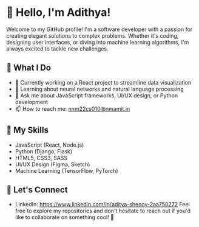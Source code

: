 # 👋 Hello, I'm Adithya!

Welcome to my GitHub profile! I'm a software developer with a passion for creating elegant solutions to complex problems. 
Whether it's coding, designing user interfaces, or diving into machine learning algorithms, I'm always excited to tackle new challenges.

## 💼 What I Do

- 🔭 Currently working on a React project to streamline data visualization
- 🌱 Learning about neural networks and natural language processing
- 💬 Ask me about JavaScript frameworks, UI/UX design, or Python development
- 📫 How to reach me: nnm22cs010@nmamit.in

## 🚀 My Skills

- JavaScript (React, Node.js)
- Python (Django, Flask)
- HTML5, CSS3, SASS
- UI/UX Design (Figma, Sketch)
- Machine Learning (TensorFlow, PyTorch)

## 🌟 Let's Connect

- LinkedIn: https://www.linkedin.com/in/aditya-shenoy-2aa750272
Feel free to explore my repositories and don't hesitate to reach out if you'd like to collaborate on something cool! 🤝
